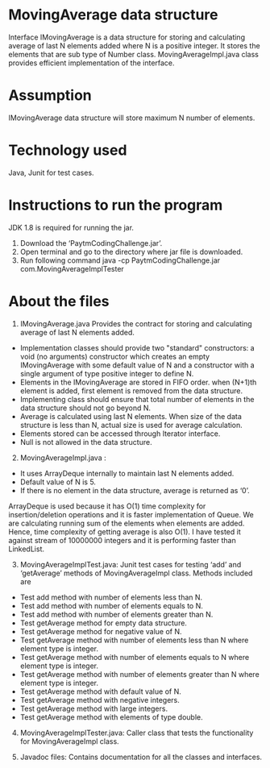 # MovingAverage data structure

Interface IMovingAverage is a data structure for storing and calculating average of last N elements added where N is a positive integer. It stores the elements that are sub type of Number class.
MovingAverageImpl.java class provides efficient implementation of the interface.

# Assumption
IMovingAverage  data structure will store maximum N number of elements.

# Technology used
Java, Junit for test cases.

# Instructions to run the program
JDK 1.8 is required for running the jar.
1.	Download the ‘PaytmCodingChallenge.jar’.
2.	Open terminal and go to the directory where jar file is downloaded.
3.	Run following command
java -cp PaytmCodingChallenge.jar com.MovingAverageImplTester

# About the files
1.	IMovingAverage.java
Provides the contract for storing and calculating average of last N elements added. 
- Implementation classes should provide two "standard" constructors:  a void (no arguments) constructor which creates an empty IMovingAverage with some default value of N and a constructor with a single argument of type positive integer to define N.
- Elements in the IMovingAverage are stored in FIFO order. when (N+1)th element is added, first element is removed from the data structure.
- Implementing class should ensure that total number of elements in the data structure should not go beyond N.
- Average is calculated using last N elements. When size of the data structure is less than N, actual size is used for average calculation. 
- Elements stored can be accessed through Iterator interface.
- Null is not allowed in the data structure.

2.	MovingAverageImpl.java :
- It uses ArrayDeque internally to maintain last N elements added. 
- Default value of N is 5. 
- If there is no element in the data structure, average is returned as ‘0’.

ArrayDeque is used because it has O(1) time complexity for insertion/deletion operations and it is faster implementation of Queue. We are calculating running sum of the elements when elements are added. Hence, time complexity of getting average is also O(1).  I have tested it against stream of 10000000 integers and it is performing faster than LinkedList.

3.	MovingAverageImplTest.java: 
Junit test cases for testing ‘add’ and ‘getAverage’ methods of MovingAverageImpl class.
Methods included are
- Test add method with number of elements less than N.
- Test add method with number of elements equals to N.
- Test add method with number of elements greater than N.
- Test getAverage method for empty data structure.
- Test getAverage method for negative value of N.
- Test getAverage method with number of elements less than N where element type is integer.
- Test getAverage method with number of elements equals to N where element type is integer.
- Test getAverage method with number of elements greater than N where element type is integer.
- Test getAverage method with default value of N.
- Test getAverage method with negative integers.
- Test getAverage method with large integers.
- Test getAverage method with elements of type double.

4.	MovingAverageImplTester.java: 
Caller class that tests the functionality for MovingAverageImpl class.

5.	Javadoc files: 
Contains documentation for all the classes and interfaces.


